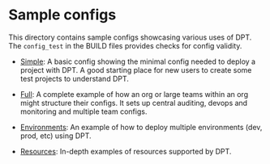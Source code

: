 # Sample configs

This directory contains sample configs showcasing various uses of DPT. The
`config_test` in the BUILD files provides checks for config validity.

- [Simple](simple/): A basic config showing the minimal config needed to deploy a
  project with DPT. A good starting place for new users to create some test
  projects to understand DPT.

- [Full](full/): A complete example of how an org or large teams within an org
  might structure their configs. It sets up central auditing, devops and
  monitoring and multiple team configs.

- [Environments](environments/): An example of how to deploy multiple
  environments (dev, prod, etc) using DPT.

- [Resources](resources/): In-depth examples of resources supported by DPT.
